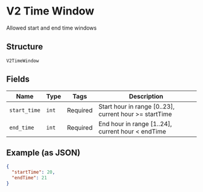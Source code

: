 
# V2 Time Window

Allowed start and end time windows

## Structure

`V2TimeWindow`

## Fields

| Name | Type | Tags | Description |
|  --- | --- | --- | --- |
| `start_time` | `int` | Required | Start hour in range [0..23], current hour >= startTime |
| `end_time` | `int` | Required | End hour in range [1..24], current hour < endTime |

## Example (as JSON)

```json
{
  "startTime": 20,
  "endTime": 21
}
```

